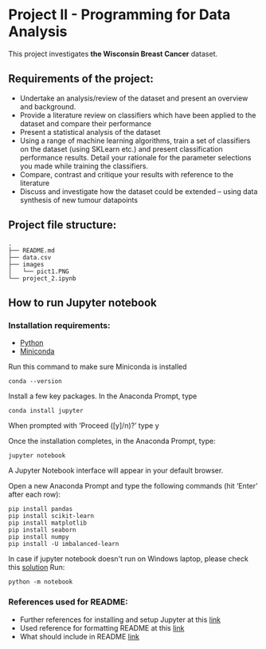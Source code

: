 # Project II - Programming for Data Analysis

This project investigates **the Wisconsin Breast Cancer** dataset. 

## Requirements of the project:

- Undertake an analysis/review of the dataset and present an overview and background.
- Provide a literature review on classifiers which have been applied to the dataset and
compare their performance
- Present a statistical analysis of the dataset
- Using a range of machine learning algorithms, train a set of classifiers on the dataset (using
SKLearn etc.) and present classification performance results. Detail your rationale for the
parameter selections you made while training the classifiers.
- Compare, contrast and critique your results with reference to the literature
- Discuss and investigate how the dataset could be extended – using data synthesis of new
tumour datapoints

## Project file structure:
```
.
├── README.md
├── data.csv
├── images
│   └── pict1.PNG
└── project_2.ipynb
```

## How to run Jupyter notebook

### Installation requirements:
- [Python](https://www.pypa.io/en/latest/)
- [Miniconda](https://docs.conda.io/en/latest/miniconda.html#windows-installers)

Run this command to make sure Miniconda is installed

```
conda --version
```

Install a few key packages. In the Anaconda Prompt, type
```
conda install jupyter
```
When prompted with ‘Proceed ([y]/n)?’ type y

Once the installation completes, in the Anaconda Prompt, type:
```
jupyter notebook
```
A Jupyter Notebook interface will appear in your default browser.

Open a new Anaconda Prompt and type the following commands (hit ‘Enter’ after each row):

```
pip install pandas
pip install scikit-learn
pip install matplotlib
pip install seaborn
pip install numpy
pip install -U imbalanced-learn
```

In case if jupyter notebook doesn't run on Windows laptop, please check this [solution](https://stackoverflow.com/questions/41034866/running-jupyter-via-command-line-on-windows)
Run:
```
python -m notebook
```

### References used for README:

- Further references for installing and setup Jupyter at this [link](https://www.codecademy.com/article/setting-up-jupyter-notebook)
- Used reference for formatting README at this [link](https://docs.github.com/en/get-started/writing-on-github/getting-started-with-writing-and-formatting-on-github/basic-writing-and-formatting-syntax)
- What should include in README [link](https://www.freecodecamp.org/news/how-to-write-a-good-readme-file/)
